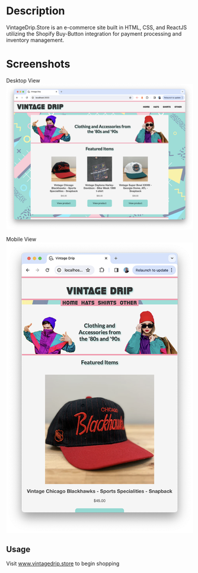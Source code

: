 # Description

VintageDrip.Store is an e-commerce site built in HTML, CSS, and ReactJS utilizing the Shopify Buy-Button integration for payment processing and inventory management.

# Screenshots

Desktop View
![Desktop View.](src/components/VintageDripDesktop.png)

Mobile View
![Desktop View.](src/components/VintageDripMobile.png)

## Usage

Visit www.vintagedrip.store to begin shopping